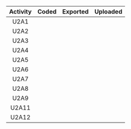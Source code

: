 | Activity | Coded | Exported | Uploaded |
|:--------:|:-----:|:--------:|:--------:|
|   U2A1   |       |          |          |
|   U2A2   |       |          |          |
|   U2A3   |       |          |          |
|   U2A4   |       |          |          |
|   U2A5   |       |          |          |
|   U2A6   |       |          |          |
|   U2A7   |       |          |          |
|   U2A8   |       |          |          |
|   U2A9   |       |          |          |
|  U2A11   |       |          |          |
|  U2A12   |       |          |          |
